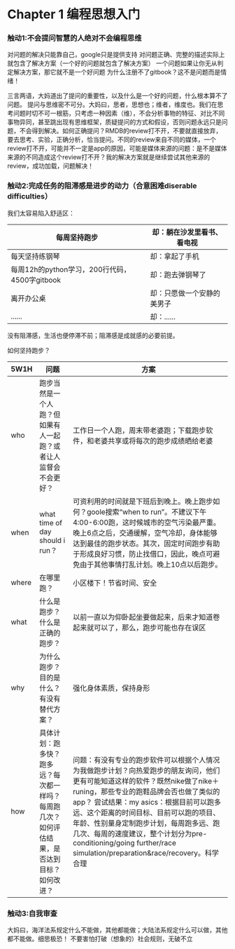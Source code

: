# Chapter 1 编程思想入门



### 触动1:不会提问智慧的人绝对不会编程思维

对问题的解决只能靠自己，google只是提供支持
对问题正确、完整的描述实际上就包含了解决方案（一个好的问题就包含了解决方案）
一个问题如果让你无从判定解决方案，那它就不是一个好问题
为什么注册不了gitbook？这不是问题而是情绪！

三言两语，大妈道出了提问的重要性，以及什么是一个好的问题，什么根本算不了问题。
提问与思维密不可分。大妈曰，思者，思想也；维者，维度也。我们在思考问题时切不可一根筋，只考虑一种因素（维），不会分析事物的特征、对比不同事物异同，甚至跳出现有思维框架，质疑提问的方式和假设，否则问题永远只是问题，不会得到解决。如何正确提问？RMDB的review打不开，不要就直接放弃，要去思考、实验，正确分析，恰当提问。不同的review来自不同的媒体，一个review打不开，可能并不一定是app的原因，可能是媒体来源的问题：是不是媒体来源的不同造成这个review打不开？我的解决方案就是继续尝试其他来源的review，成功加载，问题解决！




### 触动2:完成任务的阻滞感是进步的动力（合意困难diserable difficulties）

我们太容易陷入舒适区：

| 每周坚持跑步 | 却：躺在沙发里看书、看电视 |
| -- | -- |
| 每天坚持练钢琴 | 却：拿起了手机 |
| 每周12h的python学习，200行代码，4500字gitbook | 却：跑去弹钢琴了 |
| 离开办公桌 | 却：只愿做一个安静的美男子 |
|  ...... | 却：...... |

没有阻滞感，生活也便停滞不前；阻滞感是成就感的必要前提。

如何坚持跑步？

| 5W1H | 问题 | 方案 |
| -- | -- | -- |
| who | 跑步当然是一个人跑？但如果有人一起跑？或者让人监督会不会更好？ | 工作日一个人跑，周末带老婆跑；下载跑步软件，和老婆共享或将每次的跑步成绩晒给老婆|
| when | what time of day should i run？ | 可资利用的时间就是下班后到晚上。晚上跑步如何？goole搜索“when to run”。不建议下午4:00-6:00跑，这时候城市的空气污染最严重。晚上6点之后，交通缓解，空气冷却，身体能够达到最佳的跑步状态。其次，固定时间跑步有助于形成良好习惯，防止找借口，因此，晚点可避免由于其他事情打乱计划。晚上10点以后跑步。 |
| where | 在哪里跑？ | 小区楼下！节省时间、安全 |
| what | 什么是跑步？什么是正确的跑步？ | 以前一直以为仰卧起坐要做起来，后来才知道卷起来就可以了，那么，跑步可能也存在误区 |
| why | 为什么跑步？目的是什么？有没有替代方案？ | 强化身体素质，保持身形 |
| how | 具体计划：跑多快？跑多远？每次都一样吗？每周跑几次？如何评估结果，是否达到目标？如何改进？ | 问题：有没有专业的跑步软件可以根据个人情况为我做跑步计划？向热爱跑步的朋友询问，他们更有可能知道这样的软件？既然nike做了nike＋runing，那些专业的跑鞋品牌会否也做了类似的app？   尝试结果：my asics：根据目前可以跑多远、这个距离的时间目标、目前可以跑的项目、年龄、性别量身定制跑步计划，每周跑多远、跑几次、每周的速度建议，整个计划分为pre-conditioning/going further/race simulation/preparation&race/recovery。科学合理|



### 触动3:自我审查

大妈曰，海洋法系规定什么不能做，其他都能做；大陆法系规定什么可以做，其他都不能做。细思极恐！
不要害怕打破（想象的）社会规则，无破不立


















